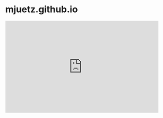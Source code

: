 # mjuetz.github.io
<iframe src="https://onedrive.live.com/embed?resid=95BBEB0A5470B6A5%218977&amp;authkey=%21AA1-c4AaaC6e1zc&amp;em=2&amp;wdStartOn=1" width="476px" height="288px" frameborder="0">Dies ist ein eingebettetes <a target="_blank" href="https://office.com">Microsoft Office</a>-PDF, unterstützt von <a target="_blank" href="https://office.com/webapps">Office</a>.</iframe>
